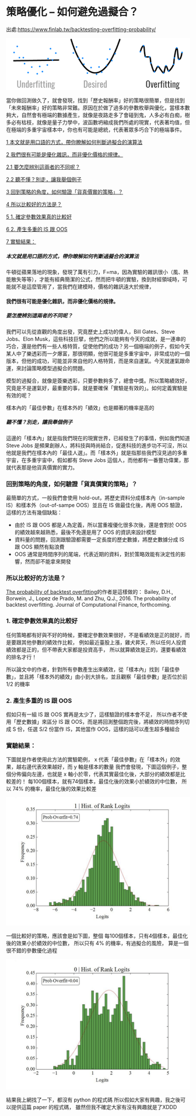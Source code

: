 # 策略優化 – 如何避免過擬合？

出處:https://www.finlab.tw/backtesting-overfitting-probability/

![thumbnail 8 1](images/thumbnail-8-1.png)

當你做回測做久了，就會發現，找到「歷史報酬率」好的策略很簡單，但是找到「未來報酬率」好的策略非常難。原因在於做了過多的參數枚舉與優化，當樣本數夠大，自然會有極端的數據產生，就像是夜路走多了會碰到鬼，人多必有白痴，樹多必有枯枝，就像是量子力學中，波函數坍縮成我們所處的現實，代表著均值，但在極端的多重宇宙樣本中，你也有可能是總統，代表著眾多巧合下的極端事件。



[1 本文就是用口語的方式，帶你瞭解如何判斷過擬合的演算法](https://www.finlab.tw/backtesting-overfitting-probability/#ben_wen_jiu_shi_yong_kou_yu_de_fang_shi_dai_ni_liao_jie_ru_he_pan_duan_guo_ni_he_de_yan_suan_fa)

[2 我們很有可能是優化雜訊，而非優化價格的規律。](https://www.finlab.tw/backtesting-overfitting-probability/#wo_men_hen_you_ke_neng_shi_you_hua_za_xun_er_fei_you_hua_jia_ge_de_gui_lu)

[2.1 要怎麼辨別這兩者的不同呢？](https://www.finlab.tw/backtesting-overfitting-probability/#yao_zen_me_bian_bie_zhe_liang_zhe_de_bu_tong_ne)

[2.2 聽不懂？別走，讓我舉個例子](https://www.finlab.tw/backtesting-overfitting-probability/#ting_bu_dong_bie_zou_rang_wo_ju_ge_li_zi)

[3 回到策略的角度，如何驗證「貨真價實的策略」？](https://www.finlab.tw/backtesting-overfitting-probability/#hui_dao_ce_lue_de_jiao_du_ru_he_yan_zheng_huo_zhen_jia_shi_de_ce_lue)

[4 所以比較好的方法是？](https://www.finlab.tw/backtesting-overfitting-probability/#suo_yi_bi_jiao_hao_de_fang_fa_shi)

[5 1. 確定參數效果真的比較好](https://www.finlab.tw/backtesting-overfitting-probability/#1_que_ding_can_shu_xiao_guo_zhen_de_bi_jiao_hao)

[6 2. 產生多重的 IS 跟 OOS](https://www.finlab.tw/backtesting-overfitting-probability/#2_chan_sheng_duo_zhong_de_IS_gen_OOS)

[7 實驗結果：](https://www.finlab.tw/backtesting-overfitting-probability/#shi_yan_jie_guo)

##### 本文就是用口語的方式，帶你瞭解如何判斷過擬合的演算法

牛頓從蘋果落地的現象，發現了萬有引力，F=ma，因為實驗的雜訊很小（風、熱能散失等等），才能有經典簡潔的公式，然而把牛頓的實驗，換到財經領域時，可能就不是這麼管用了，當我們在建模時，價格的雜訊遠大於規律，

#### 我們很有可能是優化雜訊，而非優化價格的規律。

##### 要怎麼辨別這兩者的不同呢？

我們可以先從直觀的角度出發，究竟歷史上成功的偉人，Bill Gates、Steve Jobs、Elon Musk，這些科技巨擘，他們之所以能夠有今天的成就，是一連串的巧合，還是他們有一些人格特質，促使他們的成功？另一個極端的例子，假如今天某人中了樂透彩而一夕爆富，那很明顯，他很可能是多重宇宙中，非常成功的一個版本，但他的成功，可能並非來自他的人格特質，而是來自運氣。今天就運氣跟命運，來討論策略模型過擬合的問題。

模型的過擬合，就像是簽樂透彩，只要參數夠多了，總會中獎。所以策略績效好，究竟是不是運氣好，最重要的事，就是要確保「實驗是有效的」。如何定義實驗是有效的呢？

樣本內的「最佳參數」在樣本外的「績效」也是顯著的機率是高的

##### 聽不懂？別走，讓我舉個例子

這邊的「樣本內」就是指我們現在的現實世界，已經發生了的事情，例如我們知道 Steve Jobs 是頻果創辦人，將科技與時尚結合，促進科技的進步功不可沒，所以他就是我們在樣本內的「最佳人選」。而「樣本外」就是指那些我們沒見過的多重宇宙，在多重宇宙中，假如都有 Steve Jobs 這個人，而他都有一番豐功偉業，那就代表那是他貨真價實的實力。

### 回到策略的角度，如何驗證「貨真價實的策略」？

最簡單的方式，一般我們會使用 hold-out，將歷史資料分成樣本內（in-sample IS）和樣本外（out-of-sampe OOS）並且在 IS 做最佳化後，再用 OOS 驗證，這樣的方法有幾個缺點：

- 由於 IS 跟 OOS 都是人為定義，所以當重複優化很多次後，還是會對於 OOS 的績效越來越熟悉，最後不免還是用了 OOS 的資訊來設計模型
- 資料量的問題，回測跟驗證都需要一定長度的歷史數據，將歷史數據分成 IS 跟 OOS 顯然有點浪費
- OOS 通常是時間序列的尾端，代表近期的資料，對於策略效能有決定性的影響，然而卻不能拿來開發

### 所以比較好的方法是？

[The probability of backtest overfitting](https://poseidon01.ssrn.com/delivery.php?ID=868103003064115117125100064075098092016007037010053025100075080026029100071001025108063043035060033044107114028094094091106006057048087011059012084117121014084068060040064001077111012024029099081115109104017084001102009126127067113118116067099111100&EXT=pdf)的作者是這樣做的：
Bailey, D.H., Borwein, J., Lopez de Prado, M. and Zhu, Q.J., 2016. The probability of backtest overfitting. Journal of Computational Finance, forthcoming.

### 1. 確定參數效果真的比較好

任何策略都有好與不好的時候，要確定參數效果很好，不是看績效是正的就好，而是要跟其他參數的績效作比較，
例如最近臺股上漲，雞犬昇天，所以任何人投資績效都是正的，但不帶表大家都是投資高手，
所以就算績效是正的，還要看績效的排名才行！

所以論文中的作者，針對所有參數產生出來績效，從「樣本內」找到「最佳參數」，並且將「樣本外的績效」由小到大排名，並且觀察「最佳參數」是否位於前 1/2 的機率

### 2. 產生多重的 IS 跟 OOS

假如只有一組 IS 跟 OOS 實再是太少了，這樣驗證的樣本會不足，
所以作者不使用「歷史數據」來區分 IS 跟 OOS，而是將回測整個跑完後，將績效的時間序列切成 S 份，任選 S/2 份當作 IS，其他當作 OOS，這樣的話可以產生超多種組合

### 實驗結果：

下圖就是作者使用此方法的實驗範例， x 代表「最佳參數」在「樣本外」的效果，越右邊代表效果越好，而 y 軸是樣本的數量
我們會發現，下圖這個例子，整個分佈偏向左邊，也就是 x 軸小於零，代表其實最佳化後，大部分的績效都是比較差的！
每100個樣本，就有74個樣本，最佳化後的效果小於績效的中位數，
所以 74% 的機率，最佳化後的效果比較差

![bad strategy 1](images/bad_strategy-1.png)

一個比較好的策略，應該會是如下圖，整個
每100個樣本，只有4個樣本，最佳化後的效果小於績效的中位數，
所以只有 4% 的機率，有過擬合的風險，
算是一個很不錯的參數優化過程

![good strategy](images/good_strategy.png)

結果我上網找了一下，都沒有 python 的程式碼
所以假如大家有興趣，我之後可以提供這篇 paper 的程式碼，
雖然但我不確定大家有沒有興趣就是了XDDD
